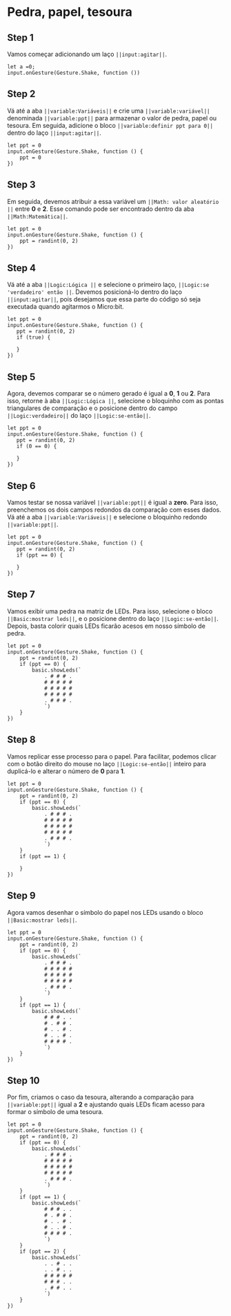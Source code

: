 # Pedra, papel, tesoura

## Step 1

Vamos começar adicionando um laço ``||input:agitar||``.

```blocks
let a =0;
input.onGesture(Gesture.Shake, function ())
```


## Step 2

Vá até a aba ``||variable:Variáveis||`` e crie uma ``||variable:variável||`` denominada ``||variable:ppt||`` para armazenar o valor de pedra, papel ou tesoura.
Em seguida, adicione o bloco ``||variable:definir ppt para 0||`` dentro do laço ``||input:agitar||``. 
    
```blocks
let ppt = 0
input.onGesture(Gesture.Shake, function () {
    ppt = 0
})
```
## Step 3

Em seguida, devemos atribuir a essa variável um ``||Math: valor aleatório ||`` entre **0** e **2**.
Esse comando pode ser encontrado dentro da aba ``||Math:Matemática||``.
```blocks
let ppt = 0
input.onGesture(Gesture.Shake, function () {
    ppt = randint(0, 2)
})
```

## Step 4

 Vá até a aba ``||Logic:Lógica ||`` e selecione o primeiro laço, ``||Logic:se 'verdadeiro' então ||``.
 Devemos posicioná-lo dentro do laço  ``||input:agitar||``, 
 pois desejamos que essa parte do código só seja executada quando agitarmos o Micro:bit.

 ```blocks
let ppt = 0
input.onGesture(Gesture.Shake, function () {
    ppt = randint(0, 2)
    if (true) {
    	
    }
})
```

## Step 5
Agora, devemos comparar se o número gerado é igual a **0**, **1** ou **2**.
Para isso, retorne à aba  ``||Logic:Lógica ||``, selecione o bloquinho com as pontas triangulares de comparação
e o posicione dentro do campo ``||Logic:verdadeiro||`` do laço ``||Logic:se-então||``. 
 ```blocks
let ppt = 0
input.onGesture(Gesture.Shake, function () {
    ppt = randint(0, 2)
    if (0 == 0) {
    	
    }
})
```
## Step 6
Vamos testar se nossa variável ``||variable:ppt||`` é igual a **zero**. 
Para isso, preenchemos os dois campos redondos da comparação com esses dados. 
Vá até a aba ``||variable:Variáveis||`` e selecione o bloquinho redondo ``||variable:ppt||``. 
 ```blocks
let ppt = 0
input.onGesture(Gesture.Shake, function () {
    ppt = randint(0, 2)
    if (ppt == 0) {
    	
    }
})
```
## Step 7
Vamos exibir uma pedra na matriz de LEDs. Para isso, selecione o bloco ``||Basic:mostrar leds||``,
e o posicione dentro do laço  ``||Logic:se-então||``. Depois, basta colorir quais LEDs ficarão acesos em nosso símbolo de pedra.
```blocks
let ppt = 0
input.onGesture(Gesture.Shake, function () {
    ppt = randint(0, 2)
    if (ppt == 0) {
        basic.showLeds(`
            . # # # .
            # # # # #
            # # # # #
            # # # # #
            . # # # .
            `)
    }
})
```

## Step 8
Vamos replicar esse processo para o papel. Para facilitar,  podemos clicar com o botão direito do mouse no laço  ``||Logic:se-então||``
inteiro para duplicá-lo e alterar o número de **0** para **1**.
```blocks
let ppt = 0
input.onGesture(Gesture.Shake, function () {
    ppt = randint(0, 2)
    if (ppt == 0) {
        basic.showLeds(`
            . # # # .
            # # # # #
            # # # # #
            # # # # #
            . # # # .
            `)
    }
    if (ppt == 1) {
    	
    }
})
```
## Step 9
Agora vamos desenhar o símbolo do papel nos LEDs usando o bloco ``||Basic:mostrar leds||``.
```blocks
let ppt = 0
input.onGesture(Gesture.Shake, function () {
    ppt = randint(0, 2)
    if (ppt == 0) {
        basic.showLeds(`
            . # # # .
            # # # # #
            # # # # #
            # # # # #
            . # # # .
            `)
    }
    if (ppt == 1) {
        basic.showLeds(`
            # # # . .
            # . # # .
            # . . # .
            # . . # .
            # # # # .
            `)
    }
})
```
## Step 10
Por fim, criamos o caso da tesoura, alterando a comparação para ``||variable:ppt||`` igual a **2**
e ajustando quais LEDs ficam acesso para formar o símbolo de uma tesoura.
```blocks
let ppt = 0
input.onGesture(Gesture.Shake, function () {
    ppt = randint(0, 2)
    if (ppt == 0) {
        basic.showLeds(`
            . # # # .
            # # # # #
            # # # # #
            # # # # #
            . # # # .
            `)
    }
    if (ppt == 1) {
        basic.showLeds(`
            # # # . .
            # . # # .
            # . . # .
            # . . # .
            # # # # .
            `)
    }
    if (ppt == 2) {
        basic.showLeds(`
            . . # . .
            . . # . .
            # # # # #
            # # # . .
            . # # . .
            `)
    }
})
```
